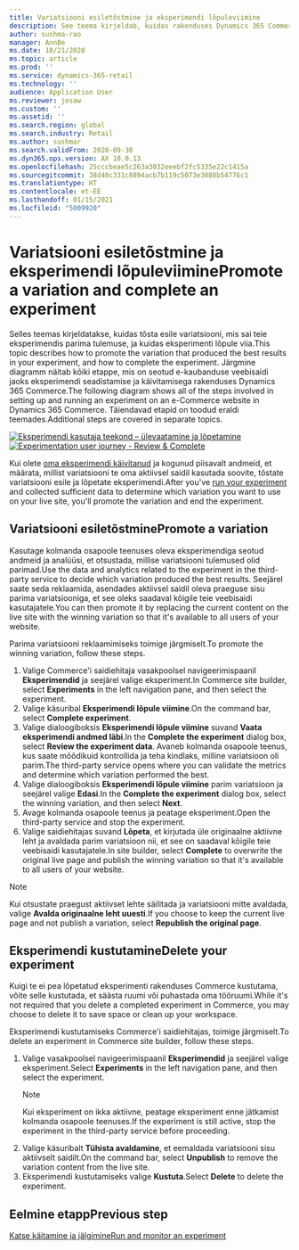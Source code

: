 ```yaml
---
title: Variatsiooni esiletõstmine ja eksperimendi lõpuleviimine
description: See teema kirjeldab, kuidas rakenduses Dynamics 365 Commerce edukat variatsiooni esile tõsta ja eksperimenti lõpule viia.
author: sushma-rao
manager: AnnBe
ms.date: 10/21/2020
ms.topic: article
ms.prod: ''
ms.service: dynamics-365-retail
ms.technology: ''
audience: Application User
ms.reviewer: josaw
ms.custom: ''
ms.assetid: ''
ms.search.region: global
ms.search.industry: Retail
ms.author: sushmar
ms.search.validFrom: 2020-09-30
ms.dyn365.ops.version: AX 10.0.13
ms.openlocfilehash: 25cccbeae5c263a3032eeebf2fc5335e22c1415a
ms.sourcegitcommit: 38d40c331c8894acb7b119c5073e3088b54776c1
ms.translationtype: HT
ms.contentlocale: et-EE
ms.lasthandoff: 01/15/2021
ms.locfileid: "5009920"
---
```

# <a name="promote-a-variation-and-complete-an-experiment"></a><span data-ttu-id="a9509-103">Variatsiooni esiletõstmine ja eksperimendi lõpuleviimine</span><span class="sxs-lookup"><span data-stu-id="a9509-103">Promote a variation and complete an experiment</span></span>

<span data-ttu-id="a9509-104">Selles teemas kirjeldatakse, kuidas tõsta esile variatsiooni, mis sai teie eksperimendis parima tulemuse, ja kuidas eksperimenti lõpule viia.</span><span class="sxs-lookup"><span data-stu-id="a9509-104">This topic describes how to promote the variation that produced the best results in your experiment, and how to complete the experiment.</span></span> <span data-ttu-id="a9509-105">Järgmine diagramm näitab kõiki etappe, mis on seotud e-kaubanduse veebisaidi jaoks eksperimendi seadistamise ja käivitamisega rakenduses Dynamics 365 Commerce.</span><span class="sxs-lookup"><span data-stu-id="a9509-105">The following diagram shows all of the steps involved in setting up and running an experiment on an e-Commerce website in Dynamics 365 Commerce.</span></span> <span data-ttu-id="a9509-106">Täiendavad etapid on toodud eraldi teemades.</span><span class="sxs-lookup"><span data-stu-id="a9509-106">Additional steps are covered in separate topics.</span></span>

<span data-ttu-id="a9509-107">[ ![Eksperimendi kasutaja teekond – ülevaatamine ja lõpetamine](./media/experimentation_review_complete.svg) ](./media/experimentation_review_complete.svg#lightbox)</span><span class="sxs-lookup"><span data-stu-id="a9509-107">[ ![Experimentation user journey - Review & Complete](./media/experimentation_review_complete.svg) ](./media/experimentation_review_complete.svg#lightbox)</span></span>

<span data-ttu-id="a9509-108">Kui olete [oma eksperimendi käivitanud](experimentation-run-monitor.md) ja kogunud piisavalt andmeid, et määrata, millist variatsiooni te oma aktiivsel saidil kasutada soovite, tõstate variatsiooni esile ja lõpetate eksperimendi.</span><span class="sxs-lookup"><span data-stu-id="a9509-108">After you've [run your experiment](experimentation-run-monitor.md) and collected sufficient data to determine which variation you want to use on your live site, you'll promote the variation and end the experiment.</span></span>

## <a name="promote-a-variation"></a><span data-ttu-id="a9509-109">Variatsiooni esiletõstmine</span><span class="sxs-lookup"><span data-stu-id="a9509-109">Promote a variation</span></span>
<span data-ttu-id="a9509-110">Kasutage kolmanda osapoole teenuses oleva eksperimendiga seotud andmeid ja analüüsi, et otsustada, millise variatsiooni tulemused olid parimad.</span><span class="sxs-lookup"><span data-stu-id="a9509-110">Use the data and analytics related to the experiment in the third-party service to decide which variation produced the best results.</span></span> <span data-ttu-id="a9509-111">Seejärel saate seda reklaamida, asendades aktiivsel saidil oleva praeguse sisu parima variatsiooniga, et see oleks saadaval kõigile teie veebisaidi kasutajatele.</span><span class="sxs-lookup"><span data-stu-id="a9509-111">You can then promote it by replacing the current content on the live site with the winning variation so that it's available to all users of your website.</span></span>

<span data-ttu-id="a9509-112">Parima variatsiooni reklaamimiseks toimige järgmiselt.</span><span class="sxs-lookup"><span data-stu-id="a9509-112">To promote the winning variation, follow these steps.</span></span> 

1. <span data-ttu-id="a9509-113">Valige Commerce'i saidiehitaja vasakpoolsel navigeerimispaanil **Eksperimendid** ja seejärel valige eksperiment.</span><span class="sxs-lookup"><span data-stu-id="a9509-113">In Commerce site builder, select **Experiments** in the left navigation pane, and then select the experiment.</span></span>
1. <span data-ttu-id="a9509-114">Valige käsuribal **Eksperimendi lõpule viimine**.</span><span class="sxs-lookup"><span data-stu-id="a9509-114">On the command bar, select **Complete experiment**.</span></span>
1. <span data-ttu-id="a9509-115">Valige dialoogiboksis **Eksperimendi lõpule viimine** suvand **Vaata eksperimendi andmed läbi**.</span><span class="sxs-lookup"><span data-stu-id="a9509-115">In the **Complete the experiment** dialog box, select **Review the experiment data**.</span></span> <span data-ttu-id="a9509-116">Avaneb kolmanda osapoole teenus, kus saate mõõdikuid kontrollida ja teha kindlaks, milline variatsioon oli parim.</span><span class="sxs-lookup"><span data-stu-id="a9509-116">The third-party service opens where you can validate the metrics and determine which variation performed the best.</span></span>
1. <span data-ttu-id="a9509-117">Valige dialoogiboksis **Eksperimendi lõpule viimine** parim variatsioon ja seejärel valige **Edasi**.</span><span class="sxs-lookup"><span data-stu-id="a9509-117">In the **Complete the experiment** dialog box, select the winning variation, and then select **Next**.</span></span>
1. <span data-ttu-id="a9509-118">Avage kolmanda osapoole teenus ja peatage eksperiment.</span><span class="sxs-lookup"><span data-stu-id="a9509-118">Open the third-party service and stop the experiment.</span></span>
1. <span data-ttu-id="a9509-119">Valige saidiehitajas suvand **Lõpeta**, et kirjutada üle originaalne aktiivne leht ja avaldada parim variatsioon nii, et see on saadaval kõigile teie veebisaidi kasutajatele.</span><span class="sxs-lookup"><span data-stu-id="a9509-119">In site builder, select **Complete** to overwrite the original live page and publish the winning variation so that it's available to all users of your website.</span></span> 

> [!NOTE]
> <span data-ttu-id="a9509-120">Kui otsustate praegust aktiivset lehte säilitada ja variatsiooni mitte avaldada, valige **Avalda originaalne leht uuesti**.</span><span class="sxs-lookup"><span data-stu-id="a9509-120">If you choose to keep the current live page and not publish a variation, select **Republish the original page**.</span></span>

## <a name="delete-your-experiment"></a><span data-ttu-id="a9509-121">Eksperimendi kustutamine</span><span class="sxs-lookup"><span data-stu-id="a9509-121">Delete your experiment</span></span>
<span data-ttu-id="a9509-122">Kuigi te ei pea lõpetatud eksperimenti rakenduses Commerce kustutama, võite selle kustutada, et säästa ruumi või puhastada oma tööruumi.</span><span class="sxs-lookup"><span data-stu-id="a9509-122">While it's not required that you delete a completed experiment in Commerce, you may choose to delete it to save space or clean up your workspace.</span></span> 

<span data-ttu-id="a9509-123">Eksperimendi kustutamiseks Commerce'i saidiehitajas, toimige järgmiselt.</span><span class="sxs-lookup"><span data-stu-id="a9509-123">To delete an experiment in Commerce site builder, follow these steps.</span></span>

1. <span data-ttu-id="a9509-124">Valige vasakpoolsel navigeerimispaanil **Eksperimendid** ja seejärel valige eksperiment.</span><span class="sxs-lookup"><span data-stu-id="a9509-124">Select **Experiments** in the left navigation pane, and then select the experiment.</span></span> 
    > [!NOTE]
    > <span data-ttu-id="a9509-125">Kui eksperiment on ikka aktiivne, peatage eksperiment enne jätkamist kolmanda osapoole teenuses.</span><span class="sxs-lookup"><span data-stu-id="a9509-125">If the experiment is still active, stop the experiment in the third-party service before proceeding.</span></span>
1. <span data-ttu-id="a9509-126">Valige käsuribalt **Tühista avaldamine**, et eemaldada variatsiooni sisu aktiivselt saidilt.</span><span class="sxs-lookup"><span data-stu-id="a9509-126">On the command bar, select **Unpublish**  to remove the variation content from the live site.</span></span>
1. <span data-ttu-id="a9509-127">Eksperimendi kustutamiseks valige **Kustuta**.</span><span class="sxs-lookup"><span data-stu-id="a9509-127">Select **Delete** to delete the experiment.</span></span>

## <a name="previous-step"></a><span data-ttu-id="a9509-128">Eelmine etapp</span><span class="sxs-lookup"><span data-stu-id="a9509-128">Previous step</span></span>
[<span data-ttu-id="a9509-129">Katse käitamine ja jälgimine</span><span class="sxs-lookup"><span data-stu-id="a9509-129">Run and monitor an experiment</span></span>](experimentation-run-monitor.md)
